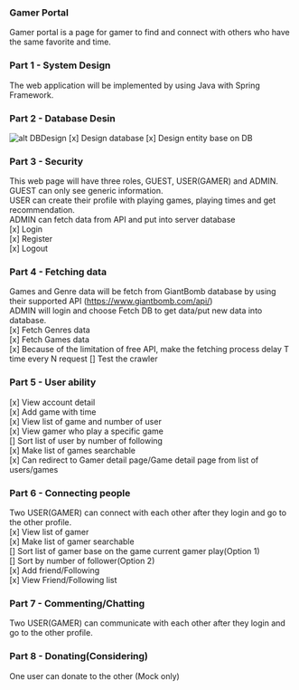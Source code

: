 ### Gamer Portal
Gamer portal is a page for gamer to find and connect with others who have the same favorite and time.

### Part 1 - System Design
The web application will be implemented by using Java with Spring Framework.


### Part 2 - Database Desin
![alt DBDesign](https://i.imgur.com/of9bCGk.jpg)
[x] Design database
[x] Design entity base on DB

### Part 3 - Security
This web page will have three roles, GUEST, USER(GAMER) and ADMIN.  
GUEST can only see generic information.  
USER can create their profile with playing games, playing times and get recommendation.  
ADMIN can fetch data from API and put into server database  
[x] Login  
[x] Register  
[x] Logout  

### Part 4 - Fetching data
Games and Genre data will be fetch from GiantBomb database by using their supported API (https://www.giantbomb.com/api/)  
ADMIN will login and choose Fetch DB to get data/put new data into database.  
[x] Fetch Genres data  
[x] Fetch Games data  
[x] Because of the limitation of free API, make the fetching process delay T time every N request
[] Test the crawler

### Part 5 - User ability
[x] View account detail  
[x] Add game with time  
[x] View list of game and number of user  
[x] View gamer who play a specific game  
[] Sort list of user by number of following  
[x] Make list of games searchable  
[x] Can redirect to Gamer detail page/Game detail page from list of users/games  

### Part 6 - Connecting people
Two USER(GAMER) can connect with each other after they login and go to the other profile.  
[x] View list of gamer  
[x] Make list of gamer searchable  
[] Sort list of gamer base on the game current gamer play(Option 1)  
[] Sort by number of follower(Option 2)  
[x] Add friend/Following  
[x] View Friend/Following list

### Part 7 - Commenting/Chatting
Two USER(GAMER) can communicate with each other after they login and go to the other profile.

### Part 8 - Donating(Considering)
One user can donate to the other (Mock only)